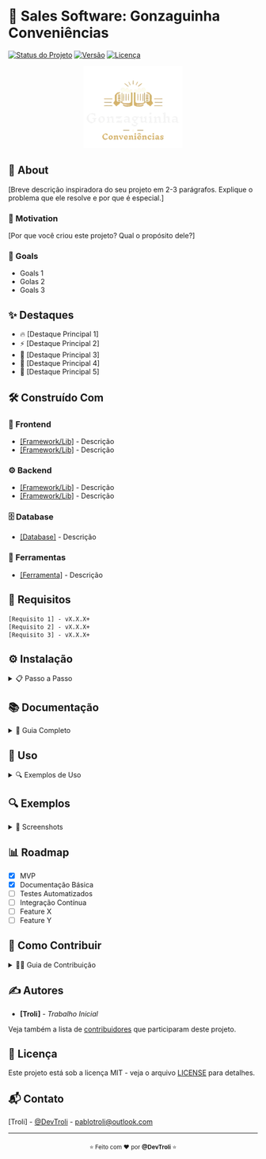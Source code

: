 # 🚀 Sales Software: Gonzaguinha Conveniências 

[![Status do Projeto][status-shield]][status-url]
[![Versão][version-shield]][version-url]
[![Licença][license-shield]][license-url]

<p align="center">
  <img src="https://raw.githubusercontent.com/DevTroli/servidor_estaticos/refs/heads/main/logo_final.png" alt="Logo do Projeto" width="200">
</p>

## 📖 About

[Breve descrição inspiradora do seu projeto em 2-3 parágrafos. Explique o problema que ele resolve e por que é especial.]

### 🌟 Motivation

[Por que você criou este projeto? Qual o propósito dele?]

### 🎯 Goals

- Goals 1
- Golas 2
- Goals 3

## ✨ Destaques

- 🔥 [Destaque Principal 1]
- ⚡ [Destaque Principal 2]
- 🌈 [Destaque Principal 3]
- 🔐 [Destaque Principal 4]
- 📱 [Destaque Principal 5]

## 🛠️ Construído Com

### 🎨 Frontend
* [[Framework/Lib]](link) - Descrição
* [[Framework/Lib]](link) - Descrição

### ⚙️ Backend
* [[Framework/Lib]](link) - Descrição
* [[Framework/Lib]](link) - Descrição

### 🗄️ Database
* [[Database]](link) - Descrição

### 🔧 Ferramentas
* [[Ferramenta]](link) - Descrição

## 🎯 Requisitos

```text
[Requisito 1] - vX.X.X+
[Requisito 2] - vX.X.X+
[Requisito 3] - vX.X.X+
```

## ⚙️ Instalação

<details>
<summary>📋 Passo a Passo</summary>

1. Clone o repositório
```bash
git clone https://github.com/DevTroli/Sales-Software.git
```

2. Entre no diretório
```bash
cd Sales-Software
```

3. Instale as dependências
```bash
python -m venv .venv --clear
source .venv/bin/activate
pip -r install requirements.txt
```

4. Configure as variáveis de ambiente
```bash
python contrib/envGen.py
# Don't forget to add your access to database on .env
```

5. Inicie o projeto
```bash
python manage.py makemigrations
python manage.py migrate
python manage.py runserver
```
</details>

## 📚 Documentação

<details>
<summary>📖 Guia Completo</summary>

### 🏗️ Estrutura do Projeto
```
[projeto]/
├── src/            # Código fonte
│   ├── components/ # Componentes
│   ├── pages/      # Páginas
│   └── utils/      # Utilitários
├── docs/           # Documentação
├── tests/          # Testes
└── README.md       # Este arquivo
```

### ⚙️ Configuração
[Explique as principais configurações do projeto]

### 🔐 Variáveis de Ambiente
```env
# Configurações Gerais
APP_NAME=[nome-app]
APP_ENV=development

# Configurações Específicas
[VARIAVEL_1]=[valor]
[VARIAVEL_2]=[valor]
```
</details>

## 📱 Uso

<details>
<summary>🔍 Exemplos de Uso</summary>

### 💻 Exemplo Básico
```[linguagem]
// Exemplo de código básico
```

### 🚀 Funcionalidades Avançadas
```[linguagem]
// Exemplo de código avançado
```
</details>

## 🔍 Exemplos

<details>
<summary>📸 Screenshots</summary>

### 🖥️ Desktop
![Desktop Screenshot](url_da_imagem)

### 📱 Mobile
![Mobile Screenshot](url_da_imagem)
</details>

## 📊 Roadmap

- [x] MVP
- [x] Documentação Básica
- [ ] Testes Automatizados
- [ ] Integração Contínua
- [ ] Feature X
- [ ] Feature Y

## 🤝 Como Contribuir

<details>
<summary>👩‍💻 Guia de Contribuição</summary>

1. Faça um Fork ou de um clone do projeto
2. Crie sua Feature Branch
```bash
git checkout -b feature/MinhaFeature
```
3. Commit suas mudanças
```bash
git commit -m 'Add: MinhaFeature'
```
4. Push para a Branch
```bash
git push origin feature/MinhaFeature
```
5. Abra um Pull Request

### 📝 Convenções de Commit
- `Add:` Nova funcionalidade
- `Update:` Atualização de funcionalidade
- `Fix:` Correção de bug
- `Doc:` Documentação
- `Style:` Formatação
- `Refactor:` Refatoração de código
- `Test:` Testes
</details>

## ✍️ Autores

* **[Troli]** - *Trabalho Inicial*

Veja também a lista de [contribuidores](https://github.com/DevTroli/Sales-Software/contributors) que participaram deste projeto.

## 📄 Licença

Este projeto está sob a licença MIT - veja o arquivo [LICENSE](LICENSE) para detalhes.

## 📬 Contato

[Troli] - [@DevTroli]() - pablotroli@outlook.com


---

<p align="center">
  <sub>⭐ Feito com ❤️ por <strong>@DevTroli</strong> ⭐</sub>
</p>

<!-- MARKDOWN LINKS & IMAGES -->
[status-shield]: https://img.shields.io/badge/status-ativo-success.svg
[status-url]: #
[version-shield]: https://img.shields.io/badge/version-1.0.0-blue.svg
[version-url]: #
[license-shield]: https://img.shields.io/badge/license-MIT-green.svg
[license-url]: #
